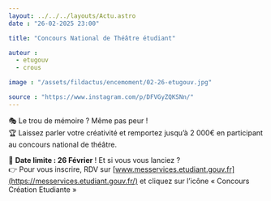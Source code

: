 ```yaml
---
layout: ../../../layouts/Actu.astro
date : "26-02-2025 23:00"

title: "Concours National de Théâtre étudiant"

auteur :
  - etugouv
  - crous

image : "/assets/fildactus/encemoment/02-26-etugouv.jpg"

source : "https://www.instagram.com/p/DFVGyZQKSNn/"
---
```


🎭 Le trou de mémoire ? Même pas peur !  
🏆 Laissez parler votre créativité et remportez jusqu’à 2 000€ en participant au concours national de théâtre.

📆 __Date limite : 26 Février__ ! Et si vous vous lanciez ?  
👉 Pour vous inscrire, RDV sur [www.messervices.etudiant.gouv.fr](https://messervices.etudiant.gouv.fr/) et cliquez sur l’icône « Concours Création Etudiante »
